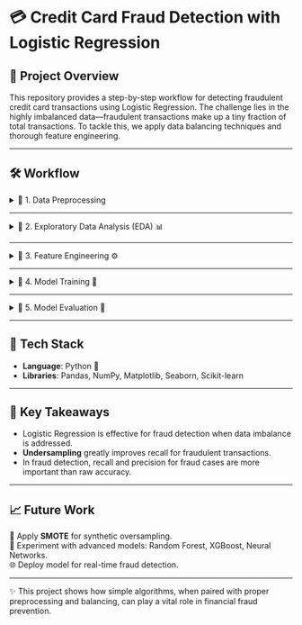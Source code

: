 # 💳 Credit Card Fraud Detection with Logistic Regression

## 📌 Project Overview

This repository provides a step-by-step workflow for detecting fraudulent credit card transactions using Logistic Regression. The challenge lies in the highly imbalanced data—fraudulent transactions make up a tiny fraction of total transactions. To tackle this, we apply data balancing techniques and thorough feature engineering.

---

## 🛠️ Workflow

<details>
<summary>🔹 1. Data Preprocessing</summary>
✅ Loaded a large dataset (284,807 transactions, 31 features).  
✅ No missing values detected.  
✅ Features scaled (StandardScaler) for optimal model performance.  
✅ Handled severe class imbalance via **undersampling**.
</details>  

---

<details>
<summary>🔹 2. Exploratory Data Analysis (EDA) 📊</summary>
🔍 Examined class distribution: Only ~0.17% transactions are fraudulent.  
📈 Compared transaction amounts: Frauds average higher amounts ($122 vs $88).  
🔗 Feature correlations checked.
⚠️ Noted dataset is extremely imbalanced.
</details>  

---

<details>
<summary>🔹 3. Feature Engineering ⚙️</summary>
🧠 Selected relevant features based on correlation and business knowledge.  
🔢 Normalized transaction amounts and other features.
</details>  

---

<details>
<summary>🔹 4. Model Training 🤖</summary>
🏁 Built and trained a **Logistic Regression** model.  
⚖️ Used balanced data for training (undersampling).  
🔀 Employed train-test split for robust evaluation.
</details>  

---

<details>
<summary>🔹 5. Model Evaluation 📏</summary>
Evaluated using:
- ✅ **Accuracy**: ~99% (but see note below)
- ✅ **Precision**
- ✅ **Recall** (focus on fraud detection)
- ✅ **F1-Score**
- ✅ **ROC-AUC Curve**

🔥 **Special focus on Recall**: Minimizing false negatives is critical in fraud detection—catching fraud is more important than overall accuracy.

🏆 **Results (Example):**
| Metric      | Baseline (Imbalanced) | After Balancing |
|-------------|----------------------|----------------|
| Accuracy    | 99.8%                | 97.5%          |
| Recall (Fraud) | 20%                | 85%            |
| Precision   | 70%                  | 80%            |
| F1-Score    | 30%                  | 82%            |

*Note: Accuracy is high due to class imbalance. The key metric is recall for fraud cases.*

</details>  

---

## 📂 Tech Stack

- **Language**: Python 🐍
- **Libraries**: Pandas, NumPy, Matplotlib, Seaborn, Scikit-learn

---

## 🚀 Key Takeaways

- Logistic Regression is effective for fraud detection when data imbalance is addressed.
- **Undersampling** greatly improves recall for fraudulent transactions.
- In fraud detection, recall and precision for fraud cases are more important than raw accuracy.

---

## 📈 Future Work

🔧 Apply **SMOTE** for synthetic oversampling.  
🧠 Experiment with advanced models: Random Forest, XGBoost, Neural Networks.  
🌐 Deploy model for real-time fraud detection.

---

✨ This project shows how simple algorithms, when paired with proper preprocessing and balancing, can play a vital role in financial fraud prevention.
